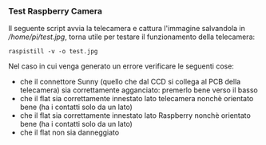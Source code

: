 ### Test Raspberry Camera

Il seguente script avvia la telecamera e cattura l'immagine salvandola in _/home/pi/test.jpg_, torna utile per testare il funzionamento della telecamera:

    raspistill -v -o test.jpg

Nel caso in cui venga generato un errore verificare le seguenti cose:

- che il connettore Sunny (quello che dal CCD si collega al PCB della telecamera) sia correttamente agganciato: premerlo bene verso il basso
- che il flat sia correttamente innestato lato telecamera nonchè orientato bene (ha i contatti solo da un lato)
- che il flat sia correttamente innestato lato Raspberry nonchè orientato bene (ha i contatti solo da un lato)
- che il flat non sia danneggiato